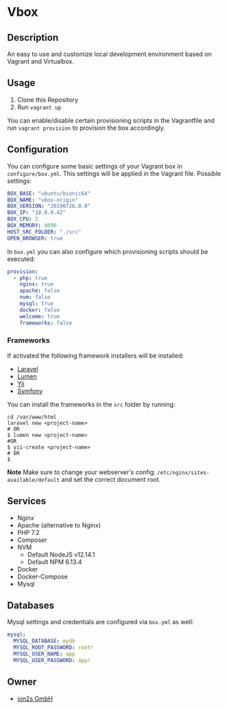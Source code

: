 # Vbox

## Description
An easy to use and customize local development environment based on Vagrant and
Virtualbox.

## Usage
1. Clone this Repository
1. Run `vagrant up`

You can enable/disable certain provisioning scripts in the Vagrantfile and run `vagrant provision`
to provision the box accordingly.

## Configuration
You can configure some basic settings of your Vagrant box in `configure/box.yml`.
This settings will be applied in the Vagrant file.
Possible settings:
```yaml
BOX_BASE: "ubuntu/bionic64"
BOX_NAME: "vbox-origin"
BOX_VERSION: "20190726.0.0"
BOX_IP: "10.0.0.42"
BOX_CPU: 2
BOX_MEMORY: 4096
HOST_SRC_FOLDER: "./src"
OPEN_BROWSER: true
```

In `box.yml` you can also configure which provisioning scripts should be executed:
```yaml
provision:
  - php: true
    nginx: true
    apache: false
    nvm: false
    mysql: true
    docker: false
    welcome: true
    frameworks: false
```

### Frameworks
If activated the following framework installers will be installed:
* [Laravel](https://laravel.com/)
* [Lumen](https://lumen.laravel.com/)
* [Yii](https://www.yiiframework.com/)
* [Symfony](https://symfony.com/)

You can install the frameworks in the `src` folder by running:
```shell script
cd /var/www/html
laravel new <project-name>
# OR
$ lumen new <project-name>
#OR
$ yii-create <project-name>
# OR
$ 
```
**Note**
Make sure to change your webserver's config: `/etc/nginx/sites-available/default`
and set the correct document root. 

## Services
* Nginx
* Apache (alternative to Nginx)
* PHP 7.2
* Composer
* NVM
  * Default NodeJS v12.14.1
  * Default NPM 6.13.4
* Docker
* Docker-Compose
* Mysql

## Databases
Mysql settings and credentials are configured via `box.yml` as well: 
```yaml
mysql:
  MYSQL_DATABASE: mydb
  MYSQL_ROOT_PASSWORD: root!
  MYSQL_USER_NAME: app
  MYSQL_USER_PASSWORD: app!
```

## Owner
* [ion2s GmbH](http://www.ion2s.com)
